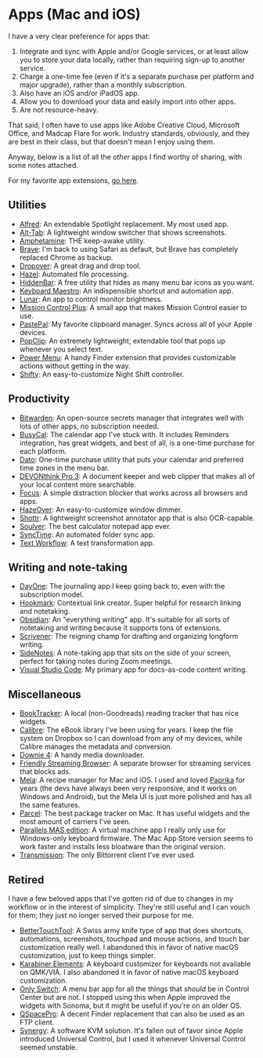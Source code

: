# Apps (Mac and iOS)

I have a very clear preference for apps that:

1. Integrate and sync with Apple and/or Google services, or at least allow you to store your data locally, rather than requiring sign-up to another service.
2. Charge a one-time fee (even if it's a separate purchase per platform and major upgrade), rather than a monthly subscription.
3. Also have an iOS and/or iPadOS app.
4. Allow you to download your data and easily import into other apps.
5. Are not resource-heavy.

That said, I often have to use apps like Adobe Creative Cloud, Microsoft Office, and Madcap Flare for work. Industry standards, obviously, and they are best in their class, but that doesn't mean I enjoy using them.

Anyway, below is a list of all the *other* apps I find worthy of sharing, with some notes attached.

For my favorite app extensions, [go here](extensions.md).

## Utilities

* [Alfred](http://alfred.app): An extendable Spotlight replacement. My most used app.
* [Alt-Tab](https://alt-tab-macos.netlify.app/): A lightweight window switcher that shows screenshots.
* [Amphetamine](https://apps.apple.com/us/app/amphetamine/id937984704?mt=12): THE keep-awake utility.
* [Brave](http://brave.com): I'm back to using Safari as default, but Brave has completely replaced Chrome as backup.
* [Dropover](https://dropoverapp.com/): A great drag and drop tool.
* [Hazel](https://www.noodlesoft.com/): Automated file processing.
* [HiddenBar](https://github.com/dwarvesf/hidden): A free utility that hides as many menu bar icons as you want.
* [Keyboard Maestro](https://www.keyboardmaestro.com/main/): An indispensible shortcut and automation app.
* [Lunar](https://lunar.fyi/): An app to control monitor brightness.
* [Mission Control Plus](https://www.fadel.io/missioncontrolplus): A small app that makes Mission Control easier to use.
* [PastePal](https://onmyway133.com/pastepal/): My favorite clipboard manager. Syncs across all of your Apple devices.
* [PopClip](https://www.popclip.app/): An extremely lightweight, extendable tool that pops up whenever you select text.
* [Power Menu](https://fiplab.com/apps/power-menu-for-mac): A handy Finder extension that provides customizable actions without getting in the way.
* [Shifty](https://shifty.natethompson.io/en/): An easy-to-customize Night Shift controller.

## Productivity

* [Bitwarden](http://bitwarden.com): An open-source secrets manager that integrates well with lots of other apps, no subscription needed.
* [BusyCal](https://www.busymac.com/busycal/): The calendar app I've stuck with. It includes Reminders integration, has great widgets, and best of all, is a one-time purchase for each platform.
* [Dato](https://apps.apple.com/us/app/dato/id1470584107?mt=12): One-time purchase utility that puts your calendar and preferred time zones in the menu bar.
* [DEVONthink Pro 3](http://devontechnologies.com): A document keeper and web clipper that makes all of your local content more searchable.
* [Focus](https://heyfocus.com/): A simple distraction blocker that works across all browsers and apps.
* [HazeOver](https://hazeover.com/): An easy-to-customize window dimmer.
* [Shottr](https://shottr.cc/): A lightweight screenshot annotator app that is also OCR-capable.
* [Soulver](https://soulver.app/): The best calculator notepad app ever.
* [SyncTime](https://desairem.com/wordpress/synctime/): An automated folder sync app.
* [Text Workflow](https://www.gtrigonakis.com/textworkflow): A text transformation app.

## Writing and note-taking

* [DayOne](http://dayoneapp.com): The journaling app I keep going back to, even with the subscription model.
* [Hookmark](https://hookproductivity.com/): Contextual link creator. Super helpful for research linking and notetaking.
* [Obsidian](https://obsidian.md/): An "everything writing" app. It's suitable for all sorts of notetaking and writing because it supports tons of extensions.
* [Scrivener](https://www.literatureandlatte.com/scrivener/overview): The reigning champ for drafting and organizing longform writing.
* [SideNotes](https://www.apptorium.com/sidenotes): A note-taking app that sits on the side of your screen, perfect for taking notes during Zoom meetings.
* [Visual Studio Code](https://code.visualstudio.com/): My primary app for docs-as-code content writing.

## Miscellaneous

* [BookTracker](https://booktrack.app/): A local (non-Goodreads) reading tracker that has nice widgets.
* [Calibre](https://calibre-ebook.com/): The eBook library I've been using for years. I keep the file system on Dropbox so I can download from any of my devices, while Calibre manages the metadata and conversion.
* [Downie 4](https://software.charliemonroe.net/downie/): A handy media downloader.
* [Friendly Streaming Browser](https://apps.apple.com/na/app/friendly-streaming-browser/id553245401?mt=12): A separate browser for streaming services that blocks ads.
* [Mela](https://mela.recipes/): A recipe manager for Mac and iOS. I used and loved [Paprika](https://www.paprikaapp.com/) for years (the devs have always been very responsive, and it works on Windows and Android), but the Mela UI is just more polished and has all the same features.
* [Parcel](https://parcelapp.net/): The best package tracker on Mac. It has useful widgets and the most amount of carriers I've seen.
* [Parallels MAS edition](https://apps.apple.com/dk/app/parallels-desktop/id1085114709?mt=12): A virtual machine app I really only use for Windows-only keyboard firmware. The Mac App Store version seems to work faster and installs less bloatware than the original version.
* [Transmission](https://transmissionbt.com/): The only Bittorrent client I've ever used.

## Retired

I have a few beloved apps that I've gotten rid of due to changes in my workflow or in the interest of simplicity. They're still useful and I can vouch for them; they just no longer served their purpose for me.

* [BetterTouchTool](https://folivora.ai/): A Swiss army knife type of app that does shortcuts, automations, screenshots, touchpad and mouse actions, and touch bar customization really well. I abandoned this in favor of native macOS customization, just to keep things simpler.
* [Karabiner Elements](https://karabiner-elements.pqrs.org/): A keyboard customizer for keyboards not available on QMK/VIA. I also abandoned it in favor of native macOS keyboard customization.
* [Only Switch](https://github.com/jacklandrin/OnlySwitch): A menu bar app for all the things that *should* be in Control Center but are not. I stopped using this when Apple improved the widgets with Sonoma, but it might be useful if you're on an older OS.
* [QSpacePro](https://qspace.awehunt.com/en-us/index.html): A decent Finder replacement that can also be used as an FTP client.
* [Synergy](https://symless.com/synergy): A software KVM solution. It's fallen out of favor since Apple introduced Universal Control, but I used it whenever Universal Control seemed unstable.
